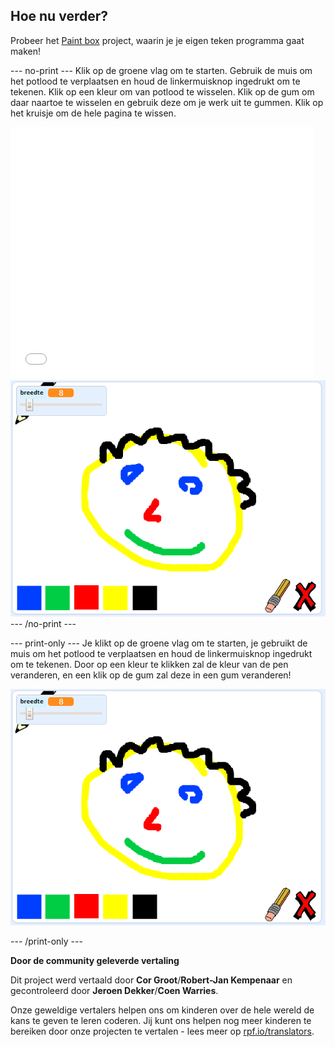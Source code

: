 ## Hoe nu verder?

Probeer het [Paint box](https://projects.raspberrypi.org/nl-NL/projects/paint-box?utm_source=pathway&utm_medium=whatnext&utm_campaign=projects) project, waarin je je eigen teken programma gaat maken!

--- no-print --- Klik op de groene vlag om te starten. Gebruik de muis om het potlood te verplaatsen en houd de linkermuisknop ingedrukt om te tekenen. Klik op een kleur om van potlood te wisselen. Klik op de gum om daar naartoe te wisselen en gebruik deze om je werk uit te gummen. Klik op het kruisje om de hele pagina te wissen.

<div class="scratch-preview">
  <iframe allowtransparency="true" width="485" height="402" src="//scratch.mit.edu/projects/embed/267243161/?autostart=false" frameborder="0" scrolling="no"></iframe>
  <img src="images/paint-box-showcase.png">
</div>
--- /no-print ---

--- print-only --- 
Je klikt op de groene vlag om te starten, je gebruikt de muis om het potlood te verplaatsen en houd de linkermuisknop ingedrukt om te tekenen. Door op een kleur te klikken zal de kleur van de pen veranderen, en een klik op de gum zal deze in een gum veranderen!

![showcase](images/paint-box-showcase.png) 

--- /print-only ---


**Door de community geleverde vertaling**

Dit project werd vertaald door **Cor Groot**/**Robert-Jan Kempenaar** en gecontroleerd door **Jeroen Dekker**/**Coen Warries**.

Onze geweldige vertalers helpen ons om kinderen over de hele wereld de kans te geven te leren coderen. Jij kunt ons helpen nog meer kinderen te bereiken door onze projecten te vertalen - lees meer op [rpf.io/translators](https://rpf.io/translators).